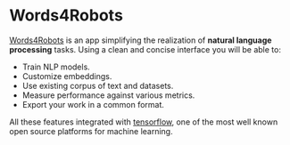 # Words4Robots 
[Words4Robots](http://words4robots.com/) is an app simplifying the realization of **natural language processing** tasks. Using a clean and concise interface you will be able to: 

+ Train NLP models.
+ Customize embeddings.
+ Use existing corpus of text and datasets.
+ Measure performance against various metrics.
+ Export your work in a common format.

All these features integrated with [tensorflow](tensorflow.org/), one of the most well known open source platforms for machine learning.
